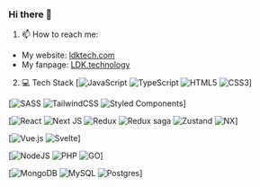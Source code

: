### Hi there 👋

1. 📫 How to reach me: 
- My website: [ldktech.com](https://ldktech.com)
- My fanpage: [LDK.technology](https://www.facebook.com/LDK.technology/)

2. 💻 Tech Stack
[![JavaScript](https://img.shields.io/badge/javascript-%23323330.svg?style=for-the-badge&logo=javascript&logoColor=%23F7DF1E) ![TypeScript](https://img.shields.io/badge/typescript-%23007ACC.svg?style=for-the-badge&logo=typescript&logoColor=white)
![HTML5](https://img.shields.io/badge/html5-%23E34F26.svg?style=for-the-badge&logo=html5&logoColor=white) 
![CSS3](https://img.shields.io/badge/css3-%231572B6.svg?style=for-the-badge&logo=css3&logoColor=white)]

[![SASS](https://img.shields.io/badge/SASS-hotpink.svg?style=for-the-badge&logo=SASS&logoColor=white) 
![TailwindCSS](https://img.shields.io/badge/tailwindcss-%2338B2AC.svg?style=for-the-badge&logo=tailwind-css&logoColor=white) 
![Styled Components](https://img.shields.io/badge/styled--components-DB7093?style=for-the-badge&logo=styled-components&logoColor=white)]

[![React](https://img.shields.io/badge/react-%2320232a.svg?style=for-the-badge&logo=react&logoColor=%2361DAFB) 
![Next JS](https://img.shields.io/badge/Next-black?style=for-the-badge&logo=next.js&logoColor=white)
![Redux](https://img.shields.io/badge/Redux-purple?style=for-the-badge&logo=redux&logoColor=white)
![Redux saga](https://img.shields.io/badge/Redux-Saga-green?style=for-the-badge&logo=redux-saga&logoColor=white)
![Zustand](https://img.shields.io/badge/Zustand-brown?style=for-the-badge&logo=zustand&logoColor=white)
![NX](https://img.shields.io/badge/NX-darkblue?style=for-the-badge&logo=nx&logoColor=white)]

[![Vue.js](https://img.shields.io/badge/vuejs-%2335495e.svg?style=for-the-badge&logo=vuedotjs&logoColor=%234FC08D) 
![Svelte](https://img.shields.io/badge/svelte-%23f1413d.svg?style=for-the-badge&logo=svelte&logoColor=white)]

[![NodeJS](https://img.shields.io/badge/node.js-6DA55F?style=for-the-badge&logo=node.js&logoColor=white) 
![PHP](https://img.shields.io/badge/PHP-%230769AD.svg?style=for-the-badge&logo=php&logoColor=white)
![GO](https://img.shields.io/badge/GO-skyblue.svg?style=for-the-badge&logo=go&logoColor=white)]

[![MongoDB](https://img.shields.io/badge/MongoDB-%234ea94b.svg?style=for-the-badge&logo=mongodb&logoColor=white) 
![MySQL](https://img.shields.io/badge/MySQL-white.svg?style=for-the-badge&logo=mysql&logoColor=orange) 
![Postgres](https://img.shields.io/badge/PostgreSQL-%230769AD.svg?style=for-the-badge&logo=postgresql&logoColor=white)]

<!--
**leky90/leky90** is a ✨ _special_ ✨ repository because its `README.md` (this file) appears on your GitHub profile.

Here are some ideas to get you started:

- 🔭 I’m currently working on ...
- 🌱 I’m currently learning ...
- 👯 I’m looking to collaborate on ...
- 🤔 I’m looking for help with ...
- 💬 Ask me about ...
- 📫 How to reach me: ...
- 😄 Pronouns: ...
- ⚡ Fun fact: ...
-->


